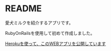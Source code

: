 # README

<p>愛犬ミルクを紹介するアプリです。</p>
<p>RubyOnRailsを使用して初めて作成しました。</p>
<a href="https://toymilkapp.herokuapp.com/">Herokuを使って、このWEBアプリを公開しています</a>
